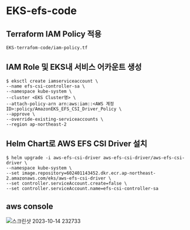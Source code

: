# EKS-efs-code

## Terraform IAM Policy 적용

```
EKS-terrafom-code/iam-policy.tf

```

## IAM Role 및 EKS내 서비스 어카운트 생성
```
$ eksctl create iamserviceaccount \
--name efs-csi-controller-sa \
--namespace kube-system \
--cluster <EKS Cluster명> \
--attach-policy-arn arn:aws:iam::<AWS 계정 ID>:policy/AmazonEKS_EFS_CSI_Driver_Policy \
--approve \
--override-existing-serviceaccounts \
--region ap-northeast-2
```
## Helm Chart로 AWS EFS CSI Driver 설치

```
$ helm upgrade -i aws-efs-csi-driver aws-efs-csi-driver/aws-efs-csi-driver \
--namespace kube-system \
--set image.repository=602401143452.dkr.ecr.ap-northeast-2.amazonaws.com/eks/aws-efs-csi-driver \
--set controller.serviceAccount.create=false \
--set controller.serviceAccount.name=efs-csi-controller-sa
```
## aws console
![스크린샷 2023-10-14 232733](https://github.com/jominjun94/EKS-Project/assets/72008472/e2dea119-028e-4973-b70f-396aca95a55e)
